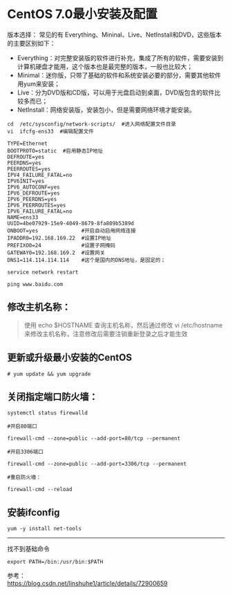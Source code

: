 # CentOS 7.0最小安装及配置
版本选择：
常见的有 Everything、Mininal、Live、NetInstall和DVD，这些版本的主要区别如下：

- Everything：对完整安装版的软件进行补充，集成了所有的软件，需要安装到计算机硬盘才能用，这个版本也是最完整的版本，一般也比较大；
- Minimal：迷你版，只带了基础的软件和系统安装必要的部分，需要其他软件用yum来安装；
- Live：分为DVD版和CD版，可以用于光盘启动到桌面，DVD版包含的软件比较多而已；
- NetInstall：网络安装版，安装包小，但是需要网络环境才能安装。

```
cd  /etc/sysconfig/network-scripts/  #进入网络配置文件目录
vi  ifcfg-ens33  #编辑配置文件
```
```aidl
TYPE=Ethernet
BOOTPROTO=static  #启用静态IP地址
DEFROUTE=yes
PEERDNS=yes
PEERROUTES=yes
IPV4_FAILURE_FATAL=no
IPV6INIT=yes
IPV6_AUTOCONF=yes
IPV6_DEFROUTE=yes
IPV6_PEERDNS=yes
IPV6_PEERROUTES=yes
IPV6_FAILURE_FATAL=no
NAME=ens33
UUID=4be07929-15e9-4049-8679-8fa809b5389d
ONBOOT=yes              #开启自动启用网络连接
IPADDR0=192.168.169.22  #设置IP地址
PREFIXO0=24             #设置子网掩码
GATEWAY0=192.168.169.2  #设置网关
DNS1=114.114.114.114    #这个是国内的DNS地址，是固定的；
```
```aidl
service network restart
```
`ping www.baidu.com`

## 修改主机名称： 

> 使用 echo $HOSTNAME 查询主机名称，然后通过修改 vi /etc/hostname 来修改主机名称，注意修改后需要注销重新登录之后才能生效


## 更新或升级最小安装的CentOS 

```aidl
# yum update && yum upgrade
```

## 关闭指定端口防火墙：
```aidl
systemctl status firewalld  

#开启80端口

firewall-cmd --zone=public --add-port=80/tcp --permanent  

#开启3306端口

firewall-cmd --zone=public --add-port=3306/tcp --permanent  

#重启防火墙：

firewall-cmd --reload
```

## 安装ifconfig
```aidl
yum -y install net-tools
```
---
找不到基础命令
```
export PATH=/bin:/usr/bin:$PATH
```

参考：  
https://blog.csdn.net/linshuhe1/article/details/72900659

